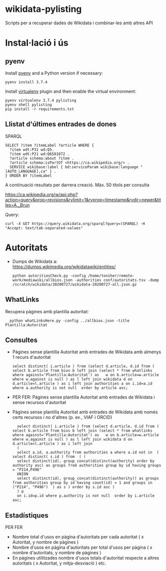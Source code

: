 # wikidata-pylisting
Scripts per a recuperar dades de Wikidata i combinar-les amb altres API

# Instal·lació i ús

## pyenv

Install [pyenv](https://github.com/pyenv/pyenv) and a Python version if necessary:

    pyenv install 3.7.4

Install [virtualenv](https://github.com/pyenv/pyenv-virtualenv) plugin and then enable the virtual environment:

    pyenv virtualenv 3.7.4 pylisting
    pyenv shell pylisting
    pip install -r requirements.txt

## Llistat d'últimes entrades de dones

SPARQL

    SELECT ?item ?itemLabel ?article WHERE {
      ?item wdt:P31 wd:Q5.
      ?item wdt:P21 wd:Q6581072 .
      ?article schema:about ?item .
      ?article schema:isPartOf <https://ca.wikipedia.org/> .
      SERVICE wikibase:label { bd:serviceParam wikibase:language "[AUTO_LANGUAGE],ca" } .
    } ORDER BY ?itemLabel

A continuació resultats per darrera creació. Màx. 50 títols per consulta

https://ca.wikipedia.org/w/api.php?action=query&prop=revisions&rvlimit=1&rvprop=timestamp&rvdir=newer&titles=A._Brun

Query:

    curl -X GET https://query.wikidata.org/sparql?query=(SPARQL) -H "Accept: text/tab-separated-values"

# Autoritats

* Dumps de Wikidata a: https://dumps.wikimedia.org/wikidatawiki/entities/

      python autoritiesCheck.py -config /home/toniher/remote-work/mediawiki/allbios.json -authorities conf/autoritats.tsv -dump /scratch/wikidata/20200727/wikidata-20200727-all.json.gz

## WhatLinks

Recupera pàgines amb plantilla autoritat:

      python whatLinksHere.py -config ../allbios.json -title  Plantilla:Autoritat


## Consultes

* Pàgines sense plantilla Autoritat amb entrades de Wikidata amb almenys 1 recurs d'autoritat

      select distinct( i.article ) from (select d.article, d.id from ( select b.article from bios b left join (select * from whatlinks where against='Plantilla:Autoritat') as   w on b.article=w.article where w.against is null ) as l left join wikidata d on d.article=l.article ) as i left join authorities a on i.id=a.id where a.authority is not null  order by article asc;

* PER FER: Pàgines sense plantilla Autoritat amb entrades de Wikidata i sense recursos d'autoritat
* Pàgines sense plantilla Autoritat amb entrades de Wikidata amb només certs recursos i no d'altres (p. ex., VIAF i ORCID)

        select distinct( i.article ) from (select d.article, d.id from ( select b.article from bios b left join (select * from whatlinks where against='Plantilla:Autoritat') as   w on b.article=w.article where w.against is null ) as l left join wikidata d on d.article=l.article ) as i left join 
        (
        select a.id, a.authority from authorities a where a.id not in  ( select distinct( s.id ) from  ( ( 
        select distinct(id), group_concat(distinct(authority) order by authority asc) as groups from authorities group by id having groups = "P214,P496" 
        UNION
        select distinct(id), group_concat(distinct(authority)) as groups from authorities group by id having count(id) = 1 and groups in ("P214", "P496")  ) as s ) order by s.id asc ) 
        ) p 
        on i.id=p.id where p.authority is not null  order by i.article asc;

## Estadístiques

PER FER

* Nombre total d'usos en pàgina d'autoritats per cada autoritat ( x Autoritat, y nombre de pàgines )
* Nombre d'usos en pàgina d'autoritats per total d'usos per pàgina ( x nombre d'autoritats, y nombre de pàgines )
* En pàgines utilitzades nombre d'usos totals d'autoritat respecte a altres autoritats ( x Autoritat, y mitja-desviació )
etc.
